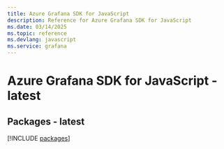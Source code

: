 ```yaml
---
title: Azure Grafana SDK for JavaScript
description: Reference for Azure Grafana SDK for JavaScript
ms.date: 03/14/2025
ms.topic: reference
ms.devlang: javascript
ms.service: grafana
---
```

# Azure Grafana SDK for JavaScript - latest
## Packages - latest
[!INCLUDE [packages](grafana-index.md)]